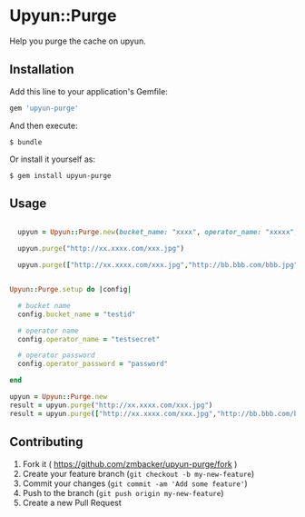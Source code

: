 # Upyun::Purge

Help you purge the cache on upyun.

## Installation

Add this line to your application's Gemfile:

```ruby
gem 'upyun-purge'
```

And then execute:

    $ bundle

Or install it yourself as:

    $ gem install upyun-purge

## Usage


```ruby

  upyun = Upyun::Purge.new(bucket_name: "xxxx", operator_name: "xxxxx", operator_password: "xxxxxx")

  upyun.purge("http://xx.xxxx.com/xxx.jpg")

  upyun.purge(["http://xx.xxxx.com/xxx.jpg","http://bb.bbb.com/bbb.jpg"])


```


```ruby

Upyun::Purge.setup do |config|

  # bucket name
  config.bucket_name = "testid"

  # operator name
  config.operator_name = "testsecret"

  # operator password
  config.operator_password = "password"

end

upyun = Upyun::Purge.new
result = upyun.purge("http://xx.xxxx.com/xxx.jpg")
result = upyun.purge(["http://xx.xxxx.com/xxx.jpg","http://bb.bbb.com/bbb.jpg"])

```




## Contributing

1. Fork it ( https://github.com/zmbacker/upyun-purge/fork )
2. Create your feature branch (`git checkout -b my-new-feature`)
3. Commit your changes (`git commit -am 'Add some feature'`)
4. Push to the branch (`git push origin my-new-feature`)
5. Create a new Pull Request
